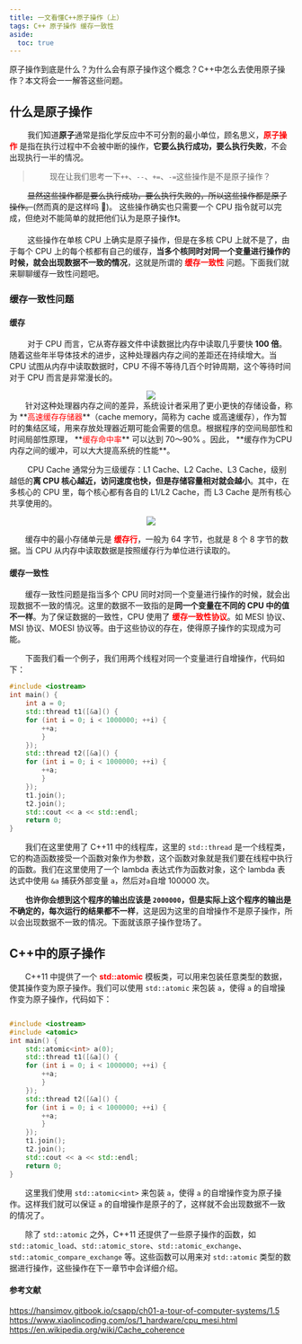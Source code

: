 ```yaml
---
title: 一文看懂C++原子操作（上）
tags: C++ 原子操作 缓存一致性
aside:
  toc: true
---
```


原子操作到底是什么？为什么会有原子操作这个概念？C++中怎么去使用原子操作？本文将会一一解答这些问题。

<!--more-->

## 什么是原子操作

&emsp;&emsp; 我们知道**原子**通常是指化学反应中不可分割的最小单位，顾名思义，**<font color = red>原子操作</font>** 是指在执行过程中不会被中断的操作，**它要么执行成功，要么执行失败**，不会出现执行一半的情况。

> &emsp;&emsp; 现在让我们思考一下`++`、`--`、`+=`、`-=`这些操作是不是原子操作？

&emsp;&emsp; ~~显然这些操作都是要么执行成功，要么执行失败的，所以这些操作都是原子操作。~~(然而真的是这样吗 :raising_hand:)。
这些操作确实也只需要一个 CPU 指令就可以完成，但绝对不能简单的就把他们认为是原子操作:exclamation:。

&emsp;&emsp; 这些操作在单核 CPU 上确实是原子操作，但是在多核 CPU 上就不是了，由于每个 CPU 上的每个核都有自己的缓存，**当多个核同时对同一个变量进行操作的时候，就会出现数据不一致的情况**，这就是所谓的 **<font color = red>缓存一致性</font>** 问题。下面我们就来聊聊缓存一致性问题吧。

### 缓存一致性问题

#### 缓存

&emsp;&emsp; 对于 CPU 而言，它从寄存器文件中读数据比内存中读取几乎要快 **100 倍**。随着这些年半导体技术的进步，这种处理器内存之间的差距还在持续增大。当 CPU 试图从内存中读取数据时，CPU 不得不等待几百个时钟周期，这个等待时间对于 CPU 而言是非常漫长的。

<div  align="center">
<img src= "
https://pictureloomione.oss-cn-beijing.aliyuncs.com/pic/%E5%AF%84%E5%AD%98%E5%99%A8%E4%B8%8E%E5%86%85%E5%AD%98%E5%AF%B9%E6%AF%94.drawio.png"/>
</div>
&emsp;&emsp;针对这种处理器内存之间的差异，系统设计者采用了更小更快的存储设备，称为 **<font color = red>高速缓存存储器</font>**（cache memory，简称为 cache 或高速缓存），作为暂时的集结区域，用来存放处理器近期可能会需要的信息。根据程序的空间局部性和时间局部性原理， **<font color = red>缓存命中率</font>** 可以达到 70～90% 。因此， **缓存作为CPU内存之间的缓冲，可以大大提高系统的性能**。

&emsp;&emsp; CPU Cache 通常分为三级缓存：L1 Cache、L2 Cache、L3 Cache，级别越低的**离 CPU 核心越近，访问速度也快，但是存储容量相对就会越小**。其中，在多核心的 CPU 里，每个核心都有各自的 L1/L2 Cache，而 L3 Cache 是所有核心共享使用的。

<div  align="center">
<img src= "https://pictureloomione.oss-cn-beijing.aliyuncs.com/pic/cpu%E7%BC%93%E5%AD%98.drawio.png"/>
</div>

&emsp;&emsp;缓存中的最小存储单元是 **<font color = red>缓存行</font>**，一般为 64 字节，也就是 8 个 8 字节的数据。当 CPU 从内存中读取数据是按照缓存行为单位进行读取的。

#### 缓存一致性

&emsp;&emsp;缓存一致性问题是指当多个 CPU 同时对同一个变量进行操作的时候，就会出现数据不一致的情况。这里的数据不一致指的是**同一个变量在不同的 CPU 中的值不一样**。为了保证数据的一致性，CPU 使用了 **<font color = red>缓存一致性协议</font>**。如 MESI 协议、MSI 协议、MOESI 协议等。由于这些协议的存在，使得原子操作的实现成为可能。

&emsp;&emsp;下面我们看一个例子，我们用两个线程对同一个变量进行自增操作，代码如下：

```cpp
#include <iostream>
int main() {
	int a = 0;
	std::thread t1([&a]() {
	for (int i = 0; i < 1000000; ++i) {
		++a;
		}
	});
	std::thread t2([&a]() {
	for (int i = 0; i < 1000000; ++i) {
		++a;
		}
	});
	t1.join();
	t2.join();
	std::cout << a << std::endl;
	return 0;
}
```

&emsp;&emsp;我们在这里使用了 C++11 中的线程库，这里的 `std::thread` 是一个线程类，它的构造函数接受一个函数对象作为参数，这个函数对象就是我们要在线程中执行的函数。我们在这里使用了一个 lambda 表达式作为函数对象，这个 lambda 表达式中使用 `&a` 捕获外部变量 `a`，然后对`a`自增 100000 次。

&emsp;&emsp;**也许你会想到这个程序的输出应该是 `2000000`，但是实际上这个程序的输出是不确定的，每次运行的结果都不一样**，这是因为这里的自增操作不是原子操作，所以会出现数据不一致的情况。下面就该原子操作登场了。

## C++中的原子操作

&emsp;&emsp;C++11 中提供了一个 **<font color = red>std::atomic</font>** 模板类，可以用来包装任意类型的数据，使其操作变为原子操作。我们可以使用 `std::atomic` 来包装 `a`，使得 `a` 的自增操作变为原子操作，代码如下：

```cpp

#include <iostream>
#include <atomic>
int main() {
	std::atomic<int> a(0);
	std::thread t1([&a]() {
	for (int i = 0; i < 1000000; ++i) {
		++a;
		}
	});
	std::thread t2([&a]() {
	for (int i = 0; i < 1000000; ++i) {
		++a;
		}
	});
	t1.join();
	t2.join();
	std::cout << a << std::endl;
	return 0;
}
```

&emsp;&emsp;这里我们使用 `std::atomic<int>` 来包装 `a`，使得 `a` 的自增操作变为原子操作。这样我们就可以保证 `a` 的自增操作是原子的了，这样就不会出现数据不一致的情况了。

&emsp;&emsp;除了 `std::atomic` 之外，C++11 还提供了一些原子操作的函数，如 `std::atomic_load`、`std::atomic_store`、`std::atomic_exchange`、`std::atomic_compare_exchange` 等。这些函数可以用来对 `std::atomic` 类型的数据进行操作，这些操作在下一章节中会详细介绍。

#### 参考文献

https://hansimov.gitbook.io/csapp/ch01-a-tour-of-computer-systems/1.5
https://www.xiaolincoding.com/os/1_hardware/cpu_mesi.html
https://en.wikipedia.org/wiki/Cache_coherence
